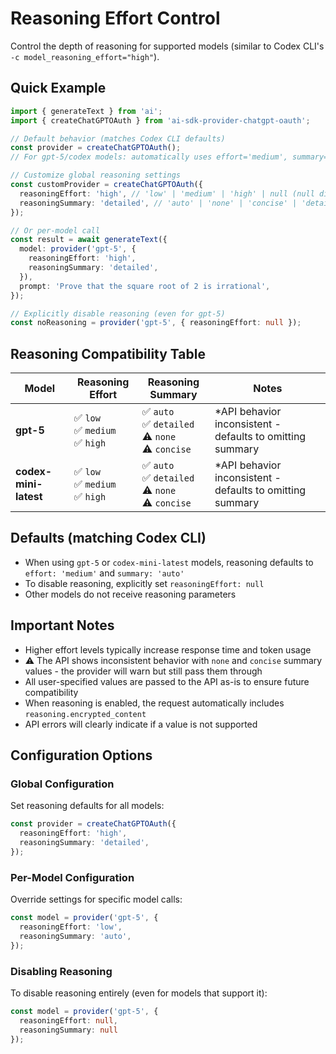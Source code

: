 # Reasoning Effort Control

Control the depth of reasoning for supported models (similar to Codex CLI's `-c model_reasoning_effort="high"`).

## Quick Example

```typescript
import { generateText } from 'ai';
import { createChatGPTOAuth } from 'ai-sdk-provider-chatgpt-oauth';

// Default behavior (matches Codex CLI defaults)
const provider = createChatGPTOAuth();
// For gpt-5/codex models: automatically uses effort='medium', summary='auto'

// Customize global reasoning settings
const customProvider = createChatGPTOAuth({
  reasoningEffort: 'high', // 'low' | 'medium' | 'high' | null (null disables)
  reasoningSummary: 'detailed', // 'auto' | 'none' | 'concise' | 'detailed' | null
});

// Or per-model call
const result = await generateText({
  model: provider('gpt-5', {
    reasoningEffort: 'high',
    reasoningSummary: 'detailed',
  }),
  prompt: 'Prove that the square root of 2 is irrational',
});

// Explicitly disable reasoning (even for gpt-5)
const noReasoning = provider('gpt-5', { reasoningEffort: null });
```

## Reasoning Compatibility Table

| Model                 | Reasoning Effort                     | Reasoning Summary                                       | Notes                                                      |
| --------------------- | ------------------------------------ | ------------------------------------------------------- | ---------------------------------------------------------- |
| **gpt-5**             | ✅ `low`<br>✅ `medium`<br>✅ `high` | ✅ `auto`<br>✅ `detailed`<br>⚠️ `none`<br>⚠️ `concise` | \*API behavior inconsistent - defaults to omitting summary |
| **codex-mini-latest** | ✅ `low`<br>✅ `medium`<br>✅ `high` | ✅ `auto`<br>✅ `detailed`<br>⚠️ `none`<br>⚠️ `concise` | \*API behavior inconsistent - defaults to omitting summary |

## Defaults (matching Codex CLI)

- When using `gpt-5` or `codex-mini-latest` models, reasoning defaults to `effort: 'medium'` and `summary: 'auto'`
- To disable reasoning, explicitly set `reasoningEffort: null`
- Other models do not receive reasoning parameters

## Important Notes

- Higher effort levels typically increase response time and token usage
- ⚠️ The API shows inconsistent behavior with `none` and `concise` summary values - the provider will warn but still pass them through
- All user-specified values are passed to the API as-is to ensure future compatibility
- When reasoning is enabled, the request automatically includes `reasoning.encrypted_content`
- API errors will clearly indicate if a value is not supported

## Configuration Options

### Global Configuration

Set reasoning defaults for all models:

```typescript
const provider = createChatGPTOAuth({
  reasoningEffort: 'high',
  reasoningSummary: 'detailed',
});
```

### Per-Model Configuration

Override settings for specific model calls:

```typescript
const model = provider('gpt-5', {
  reasoningEffort: 'low',
  reasoningSummary: 'auto',
});
```

### Disabling Reasoning

To disable reasoning entirely (even for models that support it):

```typescript
const model = provider('gpt-5', { 
  reasoningEffort: null,
  reasoningSummary: null 
});
```